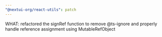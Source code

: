 ```yaml
---
"@nextui-org/react-utils": patch
---
```


WHAT: refactored the signRef function to remove @ts-ignore and properly handle reference assignment using MutableRefObject
